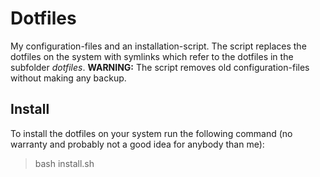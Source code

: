 # Dotfiles
My configuration-files and an installation-script. The script replaces the dotfiles on the system with symlinks which refer to the dotfiles in the subfolder *dotfiles*. **WARNING:** The script removes old configuration-files without making any backup.

## Install
To install the dotfiles on your system run the following command (no warranty and probably not a good idea for anybody than me):
> bash install.sh
